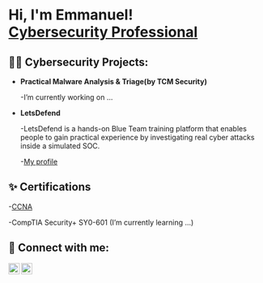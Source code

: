 <h1>Hi, I'm Emmanuel! <br/> <a href="https://www.linkedin.com/in/emmanuel-ruiz-1151b7212/">Cybersecurity Professional</a></h1>

<h2>👨‍💻 Cybersecurity Projects:</h2>

- <b>Practical Malware Analysis & Triage(by TCM Security)</b>
  
  
  -I’m currently working on ...
- <b>LetsDefend </b>
  
     -LetsDefend is a hands-on Blue Team training platform that enables people to gain practical experience by investigating real cyber attacks inside a simulated SOC.
 
     
     -<a href="https://app.letsdefend.io/public-profile/user/alumnonumerodelista29@gmail.co/25dcf1f8-7434-411a-b431-f9e209e94ee9">My profile</a>
     

<h2>✨ Certifications</h2>

   -<a href="https://www.credly.com/badges/212e85dc-b328-4e80-9441-930399c4220e/public_url">CCNA</a>
 
   -CompTIA Security+ SY0-601 (I’m currently learning ...)

<h2> 🤳 Connect with me:</h2>

[<img align="left" alt="JoshMadakor | Twitter" width="22px" src="https://cdn.jsdelivr.net/npm/simple-icons@v3/icons/twitter.svg" />][twitter]
[<img align="left" alt="JoshMadakor | LinkedIn" width="22px" src="https://cdn.jsdelivr.net/npm/simple-icons@v3/icons/linkedin.svg" />][linkedin]


[twitter]: https://twitter.com/Emmanue87821053
[linkedin]: https://www.linkedin.com/in/emmanuel-ruiz-1151b7212/
<!--
**joshmadakor1/joshmadakor1** is a ✨ _special_ ✨ repository because its `README.md` (this file) appears on your GitHub profile.

Here are some ideas to get you started:

- 🔭 I’m currently working on ...
- 🌱 I’m currently learning ...
- 👯 I’m looking to collaborate on ...
- 🤔 I’m looking for help with ...
- 💬 Ask me about ...
- 📫 How to reach me: ...
- 😄 Pronouns: ...
- ⚡ Fun fact: ...
-->
